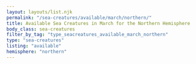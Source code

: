 ```yaml
---
layout: layouts/list.njk
permalink: "/sea-creatures/available/march/northern/"
title: Available Sea Creatures in March for the Northern Hemisphere
body_class: sea-creatures
filter_by_tag: "type_seacreatures_available_march_northern"
type: "sea-creatures"
listing: "available"
hemisphere: "northern"
---
```

